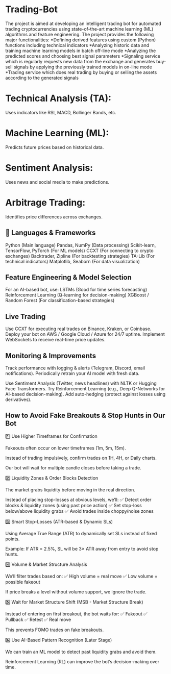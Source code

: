 # Trading-Bot
The project is aimed at developing an intelligent trading bot for automated trading cryptocurrencies using state-of-the-art machine learning (ML) algorithms and feature engineering. The project provides the following major functionalities:
*Defining derived features using custom (Python) functions including technical indicators
*Analyzing historic data and training machine learning models in batch off-line mode
*Analyzing the predicted scores and choosing best signal parameters
*Signaling service which is regularly requests new data from the exchange and generates buy-sell signals by applying the previously trained models in on-line mode
*Trading service which does real trading by buying or selling the assets according to the generated signals

# Technical Analysis (TA): 
Uses indicators like RSI, MACD, Bollinger Bands, etc.
# Machine Learning (ML): 
Predicts future prices based on historical data.
# Sentiment Analysis: 
Uses news and social media to make predictions.
# Arbitrage Trading: 
Identifies price differences across exchanges.

## 📌 Languages & Frameworks
Python (Main language)
Pandas, NumPy (Data processing)
Scikit-learn, TensorFlow, PyTorch (For ML models)
CCXT (For connecting to crypto exchanges)
Backtrader, Zipline (For backtesting strategies)
TA-Lib (For technical indicators)
Matplotlib, Seaborn (For data visualization)

## Feature Engineering & Model Selection
For an AI-based bot, use:
LSTMs (Good for time series forecasting)
Reinforcement Learning (Q-learning for decision-making)
XGBoost / Random Forest (For classification-based strategies)

## Live Trading
Use CCXT for executing real trades on Binance, Kraken, or Coinbase.
Deploy your bot on AWS / Google Cloud / Azure for 24/7 uptime.
Implement WebSockets to receive real-time price updates.

## Monitoring & Improvements
Track performance with logging & alerts (Telegram, Discord, email notifications).
Periodically retrain your AI model with fresh data.

Use Sentiment Analysis (Twitter, news headlines) with NLTK or Hugging Face Transformers.
Try Reinforcement Learning (e.g., Deep Q-Networks for AI-based decision-making).
Add auto-hedging (protect against losses using derivatives).


## How to Avoid Fake Breakouts & Stop Hunts in Our Bot
1️⃣ Use Higher Timeframes for Confirmation

Fakeouts often occur on lower timeframes (1m, 5m, 15m).

Instead of trading impulsively, confirm trades on 1H, 4H, or Daily charts.

Our bot will wait for multiple candle closes before taking a trade.

2️⃣ Liquidity Zones & Order Blocks Detection

The market grabs liquidity before moving in the real direction.

Instead of placing stop-losses at obvious levels, we’ll:
✅ Detect order blocks & liquidity zones (using past price action)
✅ Set stop-loss below/above liquidity grabs
✅ Avoid trades inside choppy/noise zones

3️⃣ Smart Stop-Losses (ATR-based & Dynamic SLs)

Using Average True Range (ATR) to dynamically set SLs instead of fixed points.

Example: If ATR = 2.5%, SL will be 3× ATR away from entry to avoid stop hunts.

4️⃣ Volume & Market Structure Analysis

We’ll filter trades based on:
✅ High volume = real move
✅ Low volume = possible fakeout

If price breaks a level without volume support, we ignore the trade.

5️⃣ Wait for Market Structure Shift (MSB - Market Structure Break)

Instead of entering on first breakout, the bot waits for:
✅ Fakeout ✅ Pullback ✅ Retest ✅ Real move

This prevents FOMO trades on fake breakouts.

6️⃣ Use AI-Based Pattern Recognition (Later Stage)

We can train an ML model to detect past liquidity grabs and avoid them.

Reinforcement Learning (RL) can improve the bot’s decision-making over time.
